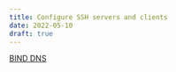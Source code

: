 ```yaml
---
title: Configure SSH servers and clients
date: 2022-05-10
draft: true
---
```


[BIND DNS](https://access.redhat.com/documentation/en-us/red_hat_enterprise_linux/7/html/networking_guide/ch-dns_servers)
